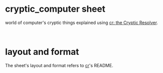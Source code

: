 # cryptic_computer sheet

world of computer's cryptic things explained using [cr: the Cryptic Resolver](https://github.com/cryptic-resolver/cr).

<br>

# layout and format

The sheet's layout and format refers to [cr]'s README.


[cr]: https://github.com/cryptic-resolver/cr